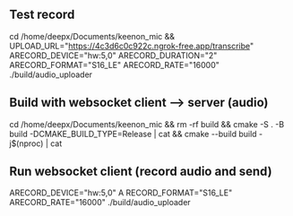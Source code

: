 ## Test record 
cd /home/deepx/Documents/keenon_mic && UPLOAD_URL="https://4c3d6c0c922c.ngrok-free.app/transcribe" ARECORD_DEVICE="hw:5,0" ARECORD_DURATION="2" ARECORD_FORMAT="S16_LE" ARECORD_RATE="16000" ./build/audio_uploader

## Build with websocket client --> server (audio)
cd /home/deepx/Documents/keenon_mic && rm -rf build && cmake -S . -B build -DCMAKE_BUILD_TYPE=Release | cat && cmake --build build -j$(nproc) | cat
## Run websocket client (record audio and send)
ARECORD_DEVICE="hw:5,0" A
RECORD_FORMAT="S16_LE" ARECORD_RATE="16000" ./build/audio_uploader
